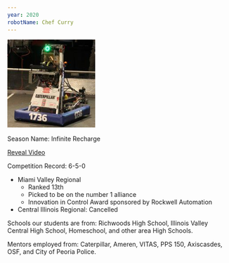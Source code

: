 ```yaml
---
year: 2020
robotName: Chef Curry
---
```


![2020 Robot](assets/img/general/2020_robot.jpg)

Season Name: Infinite Recharge

[Reveal Video](https://www.youtube.com/watch?v=jIFfaYls2B4)

Competition Record: 6-5-0

* Miami Valley Regional
  * Ranked 13th
  * Picked to be on the number 1 alliance
  * Innovation in Control Award sponsored by Rockwell Automation
* Central Illinois Regional: Cancelled

Schools our students are from: Richwoods High School, Illinois Valley Central High School, Homeschool, and other area High Schools.

Mentors employed from: Caterpillar, Ameren, VITAS, PPS 150, Axiscasdes, OSF, and City of Peoria Police.
